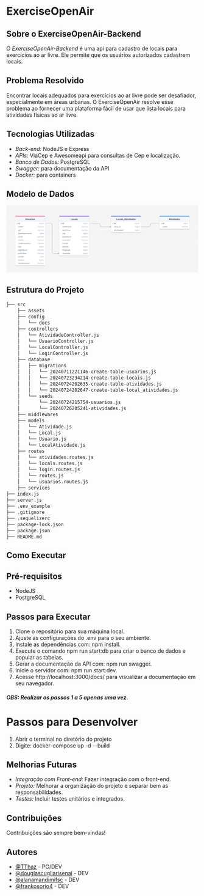 # ExerciseOpenAir

## Sobre o ExerciseOpenAir-Backend

O _ExerciseOpenAir-Backend_ é uma api para cadastro de locais para exercícios ao ar livre. Ele permite que os usuários autorizados cadastrem locais.

## Problema Resolvido

Encontrar locais adequados para exercícios ao ar livre pode ser desafiador, especialmente em áreas urbanas. O ExerciseOpenAir resolve esse problema ao fornecer uma plataforma fácil de usar que lista locais para atividades físicas ao ar livre.

## Tecnologias Utilizadas

- _Back-end:_ NodeJS e Express
- _APIs:_ ViaCep e Awesomeapi para consultas de Cep e localização.
- _Banco de Dados:_ PostgreSQL
- _Swagger:_ para documentação da API
- _Docker:_ para containers


## Modelo de Dados

![Modelo de Dados](./src/assets/modelo-de-dados.png)

## Estrutura do Projeto

```
├── src 
    ├── assets
    ├── config
    │   └── docs
    ├── controllers
    │   └── AtividadeController.js
    │   └── UsuarioController.js
    │   └── LocalController.js
    │   └── LoginController.js  
    ├── database
    │   ├── migrations
    │   │   └── 20240711221146-create-table-usuarios.js
    │   │   └── 20240723234214-create-table-locais.js
    │   │   └── 20240724202635-create-table-atividades.js
    │   │   └── 20240724202647-create-table-local_atividades.js          
    │   └── seeds
    │       └── 20240724215754-usuarios.js
    │       └── 20240726205241-atividades.js    
    ├── middlewares
    ├── models
    │   └── Atividade.js
    │   └── Local.js
    │   └── Usuario.js
    │   └── LocalAtividade.js            
    ├── routes
    │   └── atividades.routes.js
    │   └── locals.routes.js    
    │   └── login.routes.js
    │   └── routes.js
    │   └── usuarios.routes.js            
    ├── services
├── index.js
├── server.js
├── .env_example
├── .gitignore
├── .sequelizerc
├── package-lock.json
├── package.json
├── README.md

```


## Como Executar

## Pré-requisitos

- NodeJS
- PostgreSQL

## Passos para Executar

1. Clone o repositório para sua máquina local.
2. Ajuste as configurações do .env para o seu ambiente.
3. Instale as dependências com: npm install.
4. Execute o comando npm run start:db para criar o banco de dados e popular as tabelas.
5. Gerar a documentação da API com: npm run swagger.
6. Inicie o servidor com: npm run start:dev.
7. Acesse http://localhost:3000/docs/ para visualizar a documentação em seu navegador.

##### OBS: Realizar os passos 1 a 5 apenas uma vez.

# Passos para Desenvolver 

1. Abrir o terminal no diretório do projeto
2. Digite: docker-compose up -d --build

## Melhorias Futuras

- _Integração com Front-end:_ Fazer integração com o front-end.
- _Projeto:_ Melhorar a organização do projeto e separar bem as responsabilidades.
- _Testes:_ Incluir testes unitários e integrados.

## Contribuições

Contribuições são sempre bem-vindas!

## Autores

- [@TThaz](https://www.github.com/TThaz) - PO/DEV
- [@douglascugliarisenai](https://www.github.com/douglascugliarisenai) - DEV
- [@alanamandimifsc](https://www.github.com/alanamandimifsc) - DEV
- [@frankosorio4](https://www.github.com/frankosorio4) - DEV
